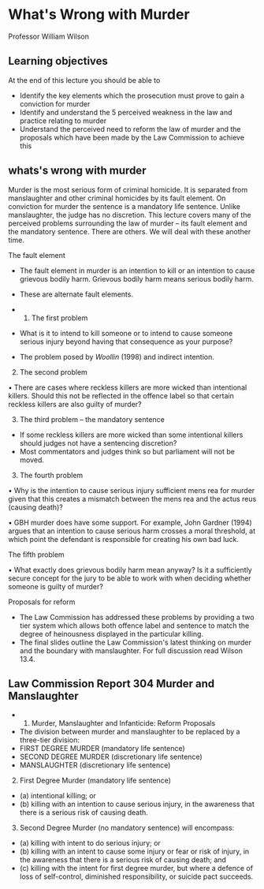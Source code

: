 # What's Wrong with Murder

Professor William Wilson

## Learning objectives

At the end of this lecture you should be able to

- Identify the key elements which the prosecution must prove to gain a conviction for murder
- Identify and understand the 5 perceived weakness in the law and practice relating to murder
- Understand the perceived need to reform the law of murder and the proposals which have been made by the Law Commission to achieve this

## whats's wrong with murder
Murder is the most serious form of criminal homicide. It is separated from manslaughter and other criminal homicides by its fault element. On conviction for murder the sentence is a mandatory life sentence. Unlike manslaughter, the judge has no discretion. This lecture covers many of the perceived problems surrounding the law of murder – its fault element and the mandatory sentence. There are others. We will deal with these another time.

The fault element

- The fault element in murder is an intention to kill or an intention to cause grievous bodily harm. Grievous bodily harm means serious bodily harm.
- These are alternate fault elements.

- 1. The first problem
- What is it to intend to kill someone or to intend to cause someone serious injury beyond having that consequence as your purpose?
- The problem posed by *Woollin* (1998) and indirect intention.

2. The second problem

• There are cases where reckless killers are more wicked than intentional killers. Should this not be reflected in the offence label so that certain reckless killers are also guilty of murder?

3. The third problem – the mandatory sentence

- If some reckless killers are more wicked than some intentional killers should judges not have a sentencing discretion?
- Most commentators and judges think so but parliament will not be moved.

3. The fourth problem

• Why is the intention to cause serious injury sufficient mens rea for murder given that this creates a mismatch between the mens rea and the actus reus (causing death)?

• GBH murder does have some support. For example, John Gardner (1994) argues that an intention to cause serious harm crosses a moral threshold, at which point the defendant is responsible for creating his own bad luck.

The fifth problem

• What exactly does grievous bodily harm mean anyway? Is it a sufficiently secure concept for the jury to be able to work with when deciding whether someone is guilty of murder?

Proposals for reform

- The Law Commission has addressed these problems by providing a two tier system which allows both offence label and sentence to match the degree of heinousness displayed in the particular killing.
- The final slides outline the Law Commission's latest thinking on murder and the boundary with manslaughter. For full discussion read Wilson 13.4.

## Law Commission Report 304 Murder and Manslaughter

- 1. Murder, Manslaughter and Infanticide: Reform Proposals
- The division between murder and manslaughter to be replaced by a three-tier division:
- FIRST DEGREE MURDER (mandatory life sentence)
- SECOND DEGREE MURDER (discretionary life sentence)
- MANSLAUGHTER (discretionary life sentence)

2. First Degree Murder (mandatory life sentence)
- (a) intentional killing; or
- (b) killing with an intention to cause serious injury, in the awareness that there is a serious risk of causing death.

3. Second Degree Murder (no mandatory sentence) will encompass:
- (a) killing with intent to do serious injury; or
- (b) killing with an intent to cause some injury or fear or risk of injury, in the awareness that there is a serious risk of causing death; and
- (c) killing with the intent for first degree murder, but where a defence of loss of self-control, diminished responsibility, or suicide pact succeeds.
